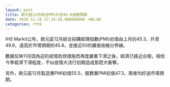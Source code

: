 ```yaml
---
layout: post
title: 歐元區12月綜合PMI升至49.8遠勝預期
date: 2020-12-16 17:34:58.000000000 +08:00
categories: rthk
---
```


IHS Markit公布，歐元區12月綜合採購經理指數(PMI)初值由上月的45.3，升至49.8，遠高於市場預期的45.8，並接近50的擴張收縮分界線。

數據反映11月因為迎的疫情防控措施而再度嚴重下滑之後，經濟已接近企穩，相信今季經濟下滑程度，不似疫情大流行初期造成那麼大衝擊。

另外，歐元區12月製造業PMI初值55.5，服務業PMI初值47.3，兩者均好過市場預期。
